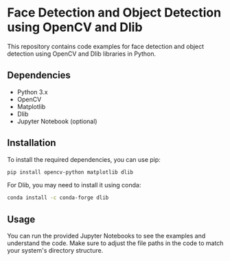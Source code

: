 
# Face Detection and Object Detection using OpenCV and Dlib

This repository contains code examples for face detection and object detection using OpenCV and Dlib libraries in Python.

## Dependencies

- Python 3.x
- OpenCV
- Matplotlib
- Dlib
- Jupyter Notebook (optional)

## Installation

To install the required dependencies, you can use pip:

```bash
pip install opencv-python matplotlib dlib
```

For Dlib, you may need to install it using conda:

```bash
conda install -c conda-forge dlib
```
## Usage

You can run the provided Jupyter Notebooks to see the examples and understand the code. Make sure to adjust the file paths in the code to match your system's directory structure.
